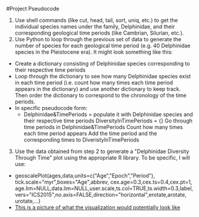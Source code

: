 #Project Pseudocode

1. Use shell commands (like cut, head, tail, sort, uniq, etc.) to get the individual species names under the family, Delphinidae, and their corresponding geological time periods (like Cambrian, Silurian, etc.).  
2. Use Python to loop through the previous set of data to generate the number of species for each geological time period (e.g. 40 Delphinidae species in the Pleistocene era). It might look something like this:
 - Create a dictionary consisting of Delphinidae species corresponding to their respective time periods
 - Loop through the dictionary to see how many Delphinidae species exist in each time period (i.e. count how many times each time period appears in the dictionary) and use another dictionary to keep track. Then order the dictionary to correspond to the chronology of the time periods.
 - In specific pseudocode form:
	- Delphinidae&TimePeriods = populate it with Delphinidae species and their respective time periods
          DiversityInTimePeriods = {}
          Go through time periods in Delphinidae&TimePeriods
            Count how many times each time period appears
            Add the time period and the corresponding times to DiveristyInTimePeriods
3. Use the data obtained from step 2 to generate a "Delphinidae Diversity Through Time" plot using the appropriate R library. To be specific, I will use:
  - geoscalePlot(ages,data,units=c("Age","Epoch","Period"),
  tick.scale="myr",boxes="Age",abbrev, cex.age=0.3,cex.ts=0.4,cex.pt=1,
  age.lim=NULL,data.lim=NULL,user.scale,ts.col=TRUE,ts.width=0.3,label,
  vers="ICS2015",no.axis=FALSE,direction="horizontal",erotate,arotate,
  urotate,...)
  - [This is a picture of what the visualization would potentially look like](http://www.ctoz.nl/c/ctz/images/vol69/nr04/6904a01fig2.gif)
